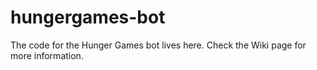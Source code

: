 # hungergames-bot

The code for the Hunger Games bot lives here. Check the Wiki page for more information.
